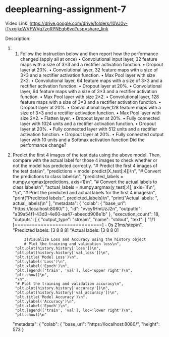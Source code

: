 # deeplearning-assignment-7
Video Link: https://drive.google.com/drive/folders/10VJ0v-iTyxgjkoWVFWVq7zgRPNEqb6vq?usp=share_link

Description: 
1) 1.	Follow the instruction below and then report how the performance changed.(apply all at once) 
• Convolutional input layer, 32 feature maps with a size of 3×3 and a rectifier activation function. 
• Dropout layer at 20%.
 • Convolutional layer, 32 feature maps with a size of 3×3 and a rectifier activation function. • Max Pool layer with size 2×2. 
• Convolutional layer, 64 feature maps with a size of 3×3 and a rectifier activation function. • Dropout layer at 20%. 
• Convolutional layer, 64 feature maps with a size of 3×3 and a rectifier activation function. • Max Pool layer with size 2×2. 
• Convolutional layer, 128 feature maps with a size of 3×3 and a rectifier activation function. • Dropout layer at 20%. 
• Convolutional layer,128 feature maps with a size of 3×3 and a rectifier activation function. • Max Pool layer with size 2×2. 
• Flatten layer. 
• Dropout layer at 20%. 
• Fully connected layer with 1024 units and a rectifier activation function. 
• Dropout layer at 20%. 
• Fully connected layer with 512 units and a rectifier activation function. 
• Dropout layer at 20%. 
• Fully connected output layer with 10 units and a Softmax activation function Did the performance change?

2. Predict the first 4 images of the test data using the above model. Then, compare with the actual label for those 4 images to check whether or not the model has predicted correctly.
"# Predict the first 4 images of the test data\n",
        "predictions = model.predict(X_test[:4])\n",
        "# Convert the predictions to class labels\n",
        "predicted_labels = numpy.argmax(predictions, axis=1)\n",
        "# Convert the actual labels to class labels\n",
        "actual_labels = numpy.argmax(y_test[:4], axis=1)\n",
        "\n",
        "# Print the predicted and actual labels for the first 4 images\n",
        "print(\"Predicted labels:\", predicted_labels)\n",
        "print(\"Actual labels:   \", actual_labels)\n"
      ],
      "metadata": {
        "colab": {
          "base_uri": "https://localhost:8080/"
        },
        "id": "vvcyfHmUzJ2n",
        "outputId": "a39a54f1-43d3-4e60-aa47-abeedd908e1b"
      },
      "execution_count": 18,
      "outputs": [
        {
          "output_type": "stream",
          "name": "stdout",
          "text": [
            "1/1 [==============================] - 0s 21ms/step\n",
            "Predicted labels: [3 8 8 8]
            "Actual labels:    [3 8 8 0]
            
            3)Visualize Loss and Accuracy using the history object
            # Plot the training and validation loss\n",
        "plt.plot(history.history['loss'])\n",
        "plt.plot(history.history['val_loss'])\n",
        "plt.title('Model Loss')\n",
        "plt.ylabel('Loss')\n",
        "plt.xlabel('Epoch')\n",
        "plt.legend(['train', 'val'], loc='upper right')\n",
        "plt.show()\n",
        "\n",
        "# Plot the training and validation accuracy\n",
        "plt.plot(history.history['accuracy'])\n",
        "plt.plot(history.history['val_accuracy'])\n",
        "plt.title('Model Accuracy')\n",
        "plt.ylabel('Accuracy')\n",
        "plt.xlabel('Epoch')\n",
        "plt.legend(['train', 'val'], loc='lower right')\n",
        "plt.show()\n"
      "metadata": {
        "colab": {
          "base_uri": "https://localhost:8080/",
          "height": 573
        }
